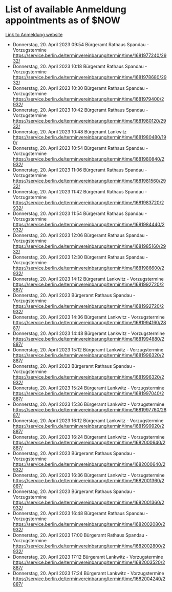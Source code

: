 # List of available Anmeldung appointments as of $NOW
[Link to Anmeldung website](https://service.berlin.de/terminvereinbarung/termin/tag.php?termin=1&anliegen[]=120686&dienstleisterlist=122210,122217,327316,122219,327312,122227,327314,122231,327346,122243,327348,122254,122252,329742,122260,329745,122262,329748,122271,327278,122273,327274,122277,327276,330436,122280,327294,122282,327290,122284,327292,122291,327270,122285,327266,122286,327264,122296,327268,150230,329760,122297,327286,122294,327284,122312,329763,122314,329775,122304,327330,122311,327334,122309,327332,317869,122281,327352,122279,329772,122283,122276,327324,122274,327326,122267,329766,122246,327318,122251,327320,122257,327322,122208,327298,122226,327300&herkunft=http%3A%2F%2Fservice.berlin.de%2Fdienstleistung%2F120686%2F)
- Donnerstag, 20. April 2023 09:54 Bürgeramt Rathaus Spandau - Vorzugstermine https://service.berlin.de/terminvereinbarung/termin/time/1681977240/2932/
- Donnerstag, 20. April 2023 10:18 Bürgeramt Rathaus Spandau - Vorzugstermine https://service.berlin.de/terminvereinbarung/termin/time/1681978680/2932/
- Donnerstag, 20. April 2023 10:30 Bürgeramt Rathaus Spandau - Vorzugstermine https://service.berlin.de/terminvereinbarung/termin/time/1681979400/2932/
- Donnerstag, 20. April 2023 10:42 Bürgeramt Rathaus Spandau - Vorzugstermine https://service.berlin.de/terminvereinbarung/termin/time/1681980120/2932/
- Donnerstag, 20. April 2023 10:48 Bürgeramt Lankwitz https://service.berlin.de/terminvereinbarung/termin/time/1681980480/190/
- Donnerstag, 20. April 2023 10:54 Bürgeramt Rathaus Spandau - Vorzugstermine https://service.berlin.de/terminvereinbarung/termin/time/1681980840/2932/
- Donnerstag, 20. April 2023 11:06 Bürgeramt Rathaus Spandau - Vorzugstermine https://service.berlin.de/terminvereinbarung/termin/time/1681981560/2932/
- Donnerstag, 20. April 2023 11:42 Bürgeramt Rathaus Spandau - Vorzugstermine https://service.berlin.de/terminvereinbarung/termin/time/1681983720/2932/
- Donnerstag, 20. April 2023 11:54 Bürgeramt Rathaus Spandau - Vorzugstermine https://service.berlin.de/terminvereinbarung/termin/time/1681984440/2932/
- Donnerstag, 20. April 2023 12:06 Bürgeramt Rathaus Spandau - Vorzugstermine https://service.berlin.de/terminvereinbarung/termin/time/1681985160/2932/
- Donnerstag, 20. April 2023 12:30 Bürgeramt Rathaus Spandau - Vorzugstermine https://service.berlin.de/terminvereinbarung/termin/time/1681986600/2932/
- Donnerstag, 20. April 2023 14:12 Bürgeramt Lankwitz - Vorzugstermine https://service.berlin.de/terminvereinbarung/termin/time/1681992720/2887/
- Donnerstag, 20. April 2023  Bürgeramt Rathaus Spandau - Vorzugstermine https://service.berlin.de/terminvereinbarung/termin/time/1681992720/2932/
- Donnerstag, 20. April 2023 14:36 Bürgeramt Lankwitz - Vorzugstermine https://service.berlin.de/terminvereinbarung/termin/time/1681994160/2887/
- Donnerstag, 20. April 2023 14:48 Bürgeramt Lankwitz - Vorzugstermine https://service.berlin.de/terminvereinbarung/termin/time/1681994880/2887/
- Donnerstag, 20. April 2023 15:12 Bürgeramt Lankwitz - Vorzugstermine https://service.berlin.de/terminvereinbarung/termin/time/1681996320/2887/
- Donnerstag, 20. April 2023  Bürgeramt Rathaus Spandau - Vorzugstermine https://service.berlin.de/terminvereinbarung/termin/time/1681996320/2932/
- Donnerstag, 20. April 2023 15:24 Bürgeramt Lankwitz - Vorzugstermine https://service.berlin.de/terminvereinbarung/termin/time/1681997040/2887/
- Donnerstag, 20. April 2023 15:36 Bürgeramt Lankwitz - Vorzugstermine https://service.berlin.de/terminvereinbarung/termin/time/1681997760/2887/
- Donnerstag, 20. April 2023 16:12 Bürgeramt Lankwitz - Vorzugstermine https://service.berlin.de/terminvereinbarung/termin/time/1681999920/2887/
- Donnerstag, 20. April 2023 16:24 Bürgeramt Lankwitz - Vorzugstermine https://service.berlin.de/terminvereinbarung/termin/time/1682000640/2887/
- Donnerstag, 20. April 2023  Bürgeramt Rathaus Spandau - Vorzugstermine https://service.berlin.de/terminvereinbarung/termin/time/1682000640/2932/
- Donnerstag, 20. April 2023 16:36 Bürgeramt Lankwitz - Vorzugstermine https://service.berlin.de/terminvereinbarung/termin/time/1682001360/2887/
- Donnerstag, 20. April 2023  Bürgeramt Rathaus Spandau - Vorzugstermine https://service.berlin.de/terminvereinbarung/termin/time/1682001360/2932/
- Donnerstag, 20. April 2023 16:48 Bürgeramt Rathaus Spandau - Vorzugstermine https://service.berlin.de/terminvereinbarung/termin/time/1682002080/2932/
- Donnerstag, 20. April 2023 17:00 Bürgeramt Rathaus Spandau - Vorzugstermine https://service.berlin.de/terminvereinbarung/termin/time/1682002800/2932/
- Donnerstag, 20. April 2023 17:12 Bürgeramt Lankwitz - Vorzugstermine https://service.berlin.de/terminvereinbarung/termin/time/1682003520/2887/
- Donnerstag, 20. April 2023 17:24 Bürgeramt Lankwitz - Vorzugstermine https://service.berlin.de/terminvereinbarung/termin/time/1682004240/2887/
